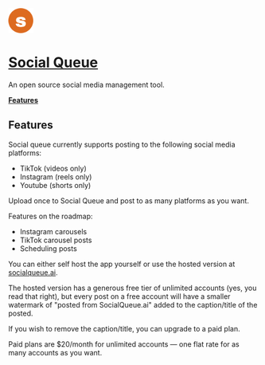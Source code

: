 <a href="https://socialqueue.ai">
  <img alt="Social Queue" width=50 src=https://github.com/YourAverageTechBro/social-queue/raw/main/public/logo.png>
  <h1>Social Queue</h1>
</a>

<p> An open source social media management tool.</p>

<p>
  <a href="#features"><strong>Features</strong></a>
</p>

## Features

Social queue currently supports posting to the following social media platforms:

- TikTok (videos only)
- Instagram (reels only)
- Youtube (shorts only)

Upload once to Social Queue and post to as many platforms as you want.

Features on the roadmap:


- Instagram carousels
- TikTok carousel posts
- Scheduling posts

You can either self host the app yourself or use the hosted version at [socialqueue.ai](https://socialqueue.ai).

The hosted version has a generous free tier of unlimited accounts (yes, you read that right), but every post on a free account will have a smaller watermark of "posted from SocialQueue.ai" added to the caption/title of the posted.

If you wish to remove the caption/title, you can upgrade to a paid plan.

Paid plans are $20/month for unlimited accounts — one flat rate for as many accounts as you want.